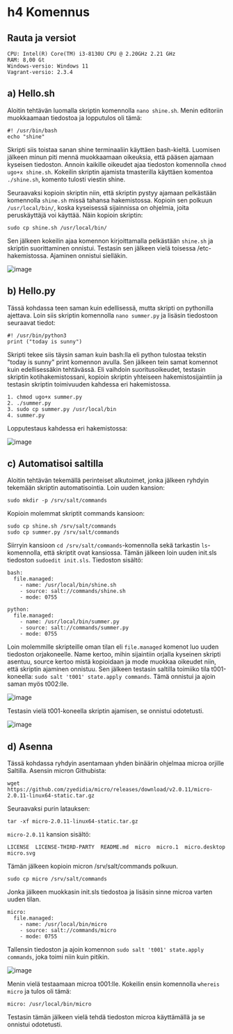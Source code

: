 # h4 Komennus
## Rauta ja versiot
    CPU: Intel(R) Core(TM) i3-8130U CPU @ 2.20GHz 2.21 GHz
    RAM: 8,00 Gt
    Windows-versio: Windows 11
    Vagrant-versio: 2.3.4
    
## a) Hello.sh
Aloitin tehtävän luomalla skriptin komennolla `nano shine.sh`. Menin editoriin muokkaamaan tiedostoa ja lopputulos oli tämä:
    
    #! /usr/bin/bash
    echo "shine"

Skripti siis toistaa sanan shine terminaaliin käyttäen bash-kieltä. Luomisen jälkeen minun piti mennä muokkaamaan oikeuksia, että pääsen ajamaan kyseisen tiedoston. Annoin kaikille oikeudet ajaa tiedoston komennolla `chmod ugo+x shine.sh`. Kokeilin skriptin ajamista tmasterilla käyttäen komentoa `./shine.sh`, komento tulosti viestin shine.

Seuraavaksi kopioin skriptin niin, että skriptin pystyy ajamaan pelkästään komennolla `shine.sh` missä tahansa hakemistossa. Kopioin sen polkuun `/usr/local/bin/`, koska kyseisessä sijainnissa on ohjelmia, joita peruskäyttäjä voi käyttää. Näin kopioin skriptin:
    
    sudo cp shine.sh /usr/local/bin/

Sen jälkeen kokeilin ajaa komennon kirjoittamalla pelkästään `shine.sh` ja skriptin suorittaminen onnistui. Testasin sen jälkeen vielä toisessa /etc-hakemistossa. Ajaminen onnistui sielläkin.

<img width="auto" alt="image" src="https://user-images.githubusercontent.com/101214286/233925491-2f3913d1-5647-4b0e-ad87-e006948e5847.png">

## b) Hello.py
Tässä kohdassa teen saman kuin edellisessä, mutta skripti on pythonilla ajettava. Loin siis skriptin komennolla `nano summer.py` ja lisäsin tiedostoon seuraavat tiedot:

    #! /usr/bin/python3
    print ("today is sunny")

Skripti tekee siis täysin saman kuin bash:lla eli python tulostaa tekstin "today is sunny" print komennon avulla. Sen jälkeen tein samat komennot kuin edellisessäkin tehtävässä. Eli vaihdoin suoritusoikeudet, testasin skriptin kotihakemistossani, kopioin skriptin yhteiseen hakemistosijaintiin ja testasin skriptin toimivuuden kahdessa eri hakemistossa.

    1. chmod ugo+x summer.py
    2. ./summer.py
    3. sudo cp summer.py /usr/local/bin
    4. summer.py

Lopputestaus kahdessa eri hakemistossa:

<img width="auto" alt="image" src="https://user-images.githubusercontent.com/101214286/233931967-facbd095-8245-4559-b92c-c1a2292274c9.png">

## c) Automatisoi saltilla
Aloitin tehtävän tekemällä perinteiset alkutoimet, jonka jälkeen ryhdyin tekemään skriptin automatisointia. Loin uuden kansion:

    sudo mkdir -p /srv/salt/commands

Kopioin molemmat skriptit commands kansioon:

    sudo cp shine.sh /srv/salt/commands
    sudo cp summer.py /srv/salt/commands

Siirryin kansioon `cd /srv/salt/commands`-komennolla sekä tarkastin `ls`-komennolla, että skriptit ovat kansiossa. Tämän jälkeen loin uuden init.sls tiedoston `sudoedit init.sls`. Tiedoston sisältö:

    bash:
      file.managed:
        - name: /usr/local/bin/shine.sh
        - source: salt://commands/shine.sh
        - mode: 0755

    python:
      file.managed:
        - name: /usr/local/bin/summer.py
        - source: salt://commands/summer.py
        - mode: 0755

Loin molemmille skripteille oman tilan eli `file.managed` komenot luo uuden tiedoston orjakoneelle. Name kertoo, mihin sijaintiin orjalla kyseinen skripti asentuu, source kertoo mistä kopioidaan ja mode muokkaa oikeudet niin, että skriptin ajaminen onnistuu. Sen jälkeen testasin saltilla toimiiko tila t001-koneella: `sudo salt 't001' state.apply commands`. Tämä onnistui ja ajoin saman myös t002:lle.

<img width="auto" alt="image" src="https://user-images.githubusercontent.com/101214286/233966046-205c5e5d-329b-4e8b-aa00-d51e96a42f8f.png">

Testasin vielä t001-koneella skriptin ajamisen, se onnistui odotetusti.

<img width="auto" alt="image" src="https://user-images.githubusercontent.com/101214286/233965215-cc320537-5bb1-4ece-812b-55f502239a67.png">

## d) Asenna

Tässä kohdassa ryhdyin asentamaan yhden binäärin ohjelmaa microa orjille Saltilla. Asensin micron Githubista:
    
    wget https://github.com/zyedidia/micro/releases/download/v2.0.11/micro-2.0.11-linux64-static.tar.gz

Seuraavaksi purin latauksen:

    tar -xf micro-2.0.11-linux64-static.tar.gz

`micro-2.0.11` kansion sisältö:

    LICENSE  LICENSE-THIRD-PARTY  README.md  micro  micro.1  micro.desktop  micro.svg

Tämän jälkeen kopioin micron /srv/salt/commands polkuun.

    sudo cp micro /srv/salt/commands

Jonka jälkeen muokkasin init.sls tiedostoa ja lisäsin sinne microa varten uuden tilan.

    micro:
      file.managed:
        - name: /usr/local/bin/micro
        - source: salt://commands/micro
        - mode: 0755

Tallensin tiedoston ja ajoin komennon `sudo salt 't001' state.apply commands`, joka toimi niin kuin pitikin.

<img width="auto" alt="image" src="https://user-images.githubusercontent.com/101214286/233990064-1adb08c7-0d3a-42b6-96d9-ad25af381cad.png">

Menin vielä testaamaan microa t001:lle. Kokeilin ensin komennolla `whereis micro` ja tulos oli tämä:

    micro: /usr/local/bin/micro
    
Testasin tämän jälkeen vielä tehdä tiedoston microa käyttämällä ja se onnistui odotetusti.
